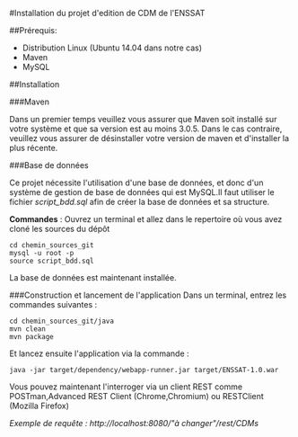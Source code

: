 #Installation du projet d'edition de CDM de l'ENSSAT

##Prérequis: 

- Distribution Linux (Ubuntu 14.04 dans notre cas)
- Maven
- MySQL

##Installation

###Maven

Dans un premier temps veuillez vous assurer que Maven soit installé sur votre système et que sa version est au moins 3.0.5. Dans le cas contraire, veuillez vous assurer de désinstaller votre version de maven et d'installer la plus récente.

###Base de données

Ce projet nécessite l'utilisation d'une base de données, et donc d'un système de gestion de base de données qui est 
MySQL.Il faut utiliser le fichier *script_bdd.sql* afin de créer la base de données et sa structure.

**Commandes** :
Ouvrez un terminal et allez dans le repertoire où vous avez cloné les sources du dépôt 
```
cd chemin_sources_git
mysql -u root -p
source script_bdd.sql
```
La base de données est maintenant installée.

###Construction et lancement de l'application
Dans un terminal, entrez les commandes suivantes : 
```
cd chemin_sources_git/java
mvn clean
mvn package
```

Et lancez ensuite l'application via la commande :
```
java -jar target/dependency/webapp-runner.jar target/ENSSAT-1.0.war
```

Vous pouvez maintenant l'interroger via un client REST comme POSTman,Advanced REST Client (Chrome,Chromium) ou RESTClient (Mozilla Firefox) 

*Exemple de requête : http://localhost:8080/"à changer"/rest/CDMs*
